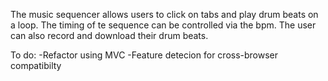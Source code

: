 The music sequencer allows users to click on tabs and play drum beats on a loop. The timing of te sequence can be controlled via the bpm. The user can also record and download their drum beats.

To do:
-Refactor using MVC
-Feature detecion for cross-browser compatibilty
